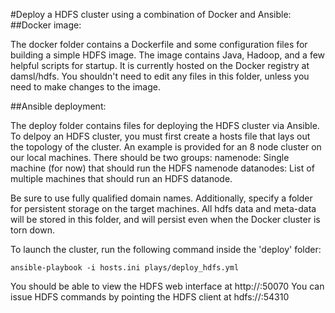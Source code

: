 #Deploy a HDFS cluster using a combination of Docker and Ansible:
##Docker image:

The docker folder contains a Dockerfile and some configuration files for building a simple HDFS image.
The image contains Java, Hadoop, and a few helpful scripts for startup.
It is currently hosted on the Docker registry at damsl/hdfs. 
You shouldn't need to edit any files in this folder, unless you need to make changes to the image.

##Ansible deployment:

The deploy folder contains files for deploying the HDFS cluster via Ansible.
To delpoy an HDFS cluster, you must first create a hosts file that lays out the topology of the cluster.
An example is provided for an 8 node cluster on our local machines.
There should be two groups: 
  namenode:  Single machine (for now) that should run the HDFS namenode
  datanodes: List of multiple machines that should run an HDFS datanode.

Be sure to use fully qualified domain names.
Additionally, specify a folder for persistent storage on the target machines.
All hdfs data and meta-data will be stored in this folder, and will persist even when the Docker cluster is torn down.

To launch the cluster, run the following command inside the 'deploy' folder:
```
ansible-playbook -i hosts.ini plays/deploy_hdfs.yml
```
You should be able to view the HDFS web interface at http://<namenode>:50070
You can issue HDFS commands by pointing the HDFS client at hdfs://<namenode>:54310
